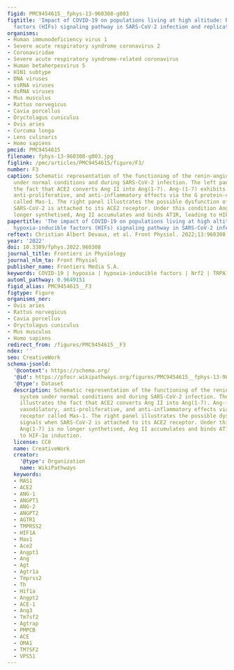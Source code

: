 ```yaml
---
figid: PMC9454615__fphys-13-960308-g003
figtitle: 'Impact of COVID-19 on populations living at high altitude: Role of hypoxia-inducible
  factors (HIFs) signaling pathway in SARS-CoV-2 infection and replication'
organisms:
- Human immunodeficiency virus 1
- Severe acute respiratory syndrome coronavirus 2
- Coronaviridae
- Severe acute respiratory syndrome-related coronavirus
- Human betaherpesvirus 5
- H1N1 subtype
- DNA viruses
- ssRNA viruses
- dsRNA viruses
- Mus musculus
- Rattus norvegicus
- Cavia porcellus
- Oryctolagus cuniculus
- Ovis aries
- Curcuma longa
- Lens culinaris
- Homo sapiens
pmcid: PMC9454615
filename: fphys-13-960308-g003.jpg
figlink: /pmc/articles/PMC9454615/figure/F3/
number: F3
caption: Schematic representation of the functioning of the renin-angiotensin system
  under normal conditions and during SARS-CoV-2 infection. The left panel illustrates
  the fact that ACE2 converts Ang II into Ang(1-7). Ang-(1-7) exhibits vasodilatory,
  anti-proliferative, and anti-inflammatory effects via the G protein-coupled receptor
  called Mas-1. The right panel illustrates the possible dysfunction of signals when
  SARS-CoV-2 is attached to its ACE2 receptor. Under this condition Ang(1-7) is no
  longer synthetised, Ang II accumulates and binds AT1R, leading to HIF-1α induction.
papertitle: 'The impact of COVID-19 on populations living at high altitude: Role of
  hypoxia-inducible factors (HIFs) signaling pathway in SARS-CoV-2 infection and replication.'
reftext: Christian Albert Devaux, et al. Front Physiol. 2022;13:960308.
year: '2022'
doi: 10.3389/fphys.2022.960308
journal_title: Frontiers in Physiology
journal_nlm_ta: Front Physiol
publisher_name: Frontiers Media S.A.
keywords: COVID-19 | hypoxia | hypoxia-inducible factors | Nrf2 | TRPA1 | curcumin
automl_pathway: 0.9649151
figid_alias: PMC9454615__F3
figtype: Figure
organisms_ner:
- Ovis aries
- Rattus norvegicus
- Cavia porcellus
- Oryctolagus cuniculus
- Mus musculus
- Homo sapiens
redirect_from: /figures/PMC9454615__F3
ndex: ''
seo: CreativeWork
schema-jsonld:
  '@context': https://schema.org/
  '@id': https://pfocr.wikipathways.org/figures/PMC9454615__fphys-13-960308-g003.html
  '@type': Dataset
  description: Schematic representation of the functioning of the renin-angiotensin
    system under normal conditions and during SARS-CoV-2 infection. The left panel
    illustrates the fact that ACE2 converts Ang II into Ang(1-7). Ang-(1-7) exhibits
    vasodilatory, anti-proliferative, and anti-inflammatory effects via the G protein-coupled
    receptor called Mas-1. The right panel illustrates the possible dysfunction of
    signals when SARS-CoV-2 is attached to its ACE2 receptor. Under this condition
    Ang(1-7) is no longer synthetised, Ang II accumulates and binds AT1R, leading
    to HIF-1α induction.
  license: CC0
  name: CreativeWork
  creator:
    '@type': Organization
    name: WikiPathways
  keywords:
  - MAS1
  - ACE2
  - ANG-1
  - ANGPT1
  - ANG-2
  - ANGPT2
  - AGTR1
  - TMPRSS2
  - HIF1A
  - Mas1
  - Ace2
  - Angpt1
  - Ang
  - Agt
  - Agtr1a
  - Tmprss2
  - Th
  - Hif1a
  - Angpt2
  - ACE-1
  - Ang3
  - Tm7sf2
  - Agtrap
  - PMPCB
  - ACE
  - OMA1
  - TM7SF2
  - VPS51
---
```

